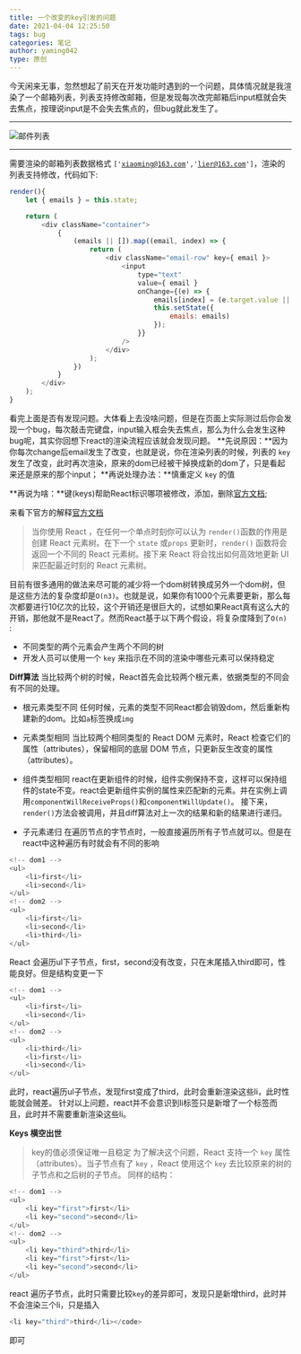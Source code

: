 ```yaml
---
title: 一个改变的key引发的问题
date: 2021-04-04 12:25:50
tags: bug
categories: 笔记
author: yaming042
type: 原创
---
```


今天闲来无事，忽然想起了前天在开发功能时遇到的一个问题，具体情况就是我渲染了一个邮箱列表，列表支持修改邮箱，但是发现每次改完邮箱后input框就会失去焦点，按理说input是不会失去焦点的，但bug就此发生了。
___
![邮件列表](email.png)
___
需要渲染的邮箱列表数据格式 <code>['xiaoming@163.com','lier@163.com']</code>，渲染的列表支持修改，代码如下:
```javascript
render(){
    let { emails } = this.state;

    return (
        <div className="container">
            {
                (emails || []).map((email, index) => {
                    return (
                        <div className="email-row" key={ email }>
                            <input 
                                type="text" 
                                value={ email } 
                                onChange={(e) => {
                                    emails[index] = (e.target.value || '').trim();
                                    this.setState({
                                        emails: emails)
                                    });
                                }}    
                            />
                        </div>
                    );
                })
            }
        </div>
    );
}
```
看完上面是否有发现问题。大体看上去没啥问题，但是在页面上实际测过后你会发现一个bug，每次敲击完键盘，input输入框会失去焦点，那么为什么会发生这种bug呢，其实你回想下react的渲染流程应该就会发现问题。
**先说原因：**因为你每次change后email发生了改变，也就是说，你在渲染列表的时候，列表的 <code>key</code> 发生了改变，此时再次渲染，原来的dom已经被干掉换成新的dom了，只是看起来还是原来的那个input；
**再说处理办法：**慎重定义 <code>key</code> 的值

**再说为啥：**键(keys)帮助React标识哪项被修改，添加，删除[官方文档](https://react.html.cn/docs/lists-and-keys.html#%E9%94%AEkeys);

来看下官方的解释[官方文档](https://react.html.cn/docs/reconciliation.html#recursing-on-children)
>当你使用 React ，在任何一个单点时刻你可以认为 <code>render()</code>函数的作用是创建 React 元素树。在下一个 <code>state</code> 或<code>props</code> 更新时，<code>render()</code> 函数将会返回一个不同的 React 元素树。接下来 React 将会找出如何高效地更新 UI 来匹配最近时刻的 React 元素树。

目前有很多通用的做法来尽可能的减少将一个dom树转换成另外一个dom树，但是这些方法的复杂度却是<code>O(n3)</code>。也就是说，如果你有1000个元素要更新，那么每次都要进行10亿次的比较，这个开销还是很巨大的，试想如果React真有这么大的开销，那他就不是React了。然而React基于以下两个假设，将复杂度降到了<code>O(n) </code>:

- 不同类型的两个元素会产生两个不同的树
- 开发人员可以使用一个 <code>key</code> 来指示在不同的渲染中哪些元素可以保持稳定

**Diff算法**
当比较两个树的时候，React首先会比较两个根元素，依据类型的不同会有不同的处理。

- 根元素类型不同
任何时候，元素的类型不同React都会销毁dom，然后重新构建新的dom。比如<code>a</code>标签换成<code>img</code>

- 元素类型相同
当比较两个相同类型的 React DOM 元素时，React 检查它们的属性（attributes），保留相同的底层 DOM 节点，只更新反生改变的属性（attributes）。

- 组件类型相同
react在更新组件的时候，组件实例保持不变，这样可以保持组件的state不变。react会更新组件实例的属性来匹配新的元素。并在实例上调用<code>componentWillReceiveProps()</code>和<code>componentWillUpdate()</code>。
接下来，<code>render()</code>方法会被调用，并且diff算法对上一次的结果和新的结果进行递归。
- 子元素递归
在遍历节点的字节点时，一般直接遍历所有子节点就可以。但是在react中这种遍历有时就会有不同的影响
```javascript
<!-- dom1 -->
<ul>
    <li>first</li>
    <li>second</li>
</ul>
<!-- dom2 -->
<ul>
    <li>first</li>
    <li>second</li>
    <li>third</li>
</ul>
```
React 会遍历ul下子节点，first，second没有改变，只在末尾插入third即可，性能良好。但是结构变更一下
```javascript
<!-- dom1 -->
<ul>
    <li>first</li>
    <li>second</li>
</ul>
<!-- dom2 -->
<ul>
    <li>third</li>
    <li>first</li>
    <li>second</li>
</ul>
```
此时，react遍历ul子节点，发现first变成了third，此时会重新渲染这些li，此时性能就会贼差。
针对以上问题，react并不会意识到li标签只是新增了一个标签而且，此时并不需要重新渲染这些li。

**Keys 横空出世**
> key的值必须保证唯一且稳定
为了解决这个问题，React 支持一个 <code>key</code> 属性（attributes）。当子节点有了 <code>key</code> ，React 使用这个 <code>key</code> 去比较原来的树的子节点和之后树的子节点。
同样的结构：
```javascript
<!-- dom1 -->
<ul>
    <li key="first">first</li>
    <li key="second">second</li>
</ul>
<!-- dom2 -->
<ul>
    <li key="third">third</li>
    <li key="first">first</li>
    <li key="second">second</li>
</ul>
```
react 遍历子节点，此时只需要比较<code>key</code>的差异即可，发现只是新增third，此时并不会渲染三个li，只是插入
```javascript
<li key="third">third</li></code>
```
即可

